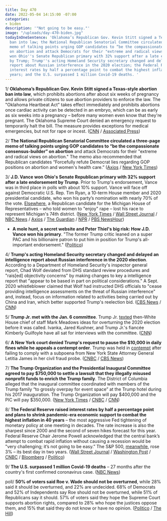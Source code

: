 ```yaml
---
title: Day 470
date: 2022-05-04 14:15:00 -07:00
categories:
- biden
description: '"Not going to be easy."'
image: "/uploads/day-470-biden.jpg"
todayInOneSentence: 'Oklahoma’s Republican Gov. Kevin Stitt signed a Texas-style abortion
  ban into law; the National Republican Senatorial Committee circulated a three-page
  memo of talking points urging GOP candidates to “be the compassionate consensus-builder”
  on abortion and attack Democrats for their "extreme and radical views"; J.D. Vance
  won Ohio''s Senate Republican primary with 32% support after a late endorsement
  by Trump; Trump''s acting Homeland Security secretary changed and delayed an intelligence
  report about Russian interference in the 2020 election; the Federal Reserve raised
  interest rates by half a percentage point to combat the highest inflation in 40
  years; and the U.S. surpassed 1 million Covid-19 deaths. '
---
```


1/ **Oklahoma’s Republican Gov. Kevin Stitt signed a Texas-style abortion ban into law**, which prohibits abortions after about six weeks of pregnancy and allows private citizens to sue abortion providers to enforce the law. The "Oklahoma Heartbeat Act" takes effect immediately and prohibits abortions once cardiac activity can be detected in an embryo, which can be as early as six weeks into a pregnancy – before many women even know that they're pregnant. The Oklahoma Supreme Court denied an emergency request to temporarily halt the bill. The measure provides exceptions for medical emergencies, but not for rape or incest. ([CNN](https://www.cnn.com/2022/05/03/politics/oklahoma-heartbeat-act-abortion-governor-stitt-signs/index.html) / [Associated Press](https://apnews.com/article/abortion-us-supreme-court-health-texas-oklahoma-528aede70223d68dd5ed09160098445f))

2/ **The National Republican Senatorial Committee circulated a three-page memo of talking points urging GOP candidates to “be the compassionate consensus-builder” on abortion** and attack Democrats for their "extreme and radical views on abortion." The memo also recommended that Republican candidates “Forcefully refute Democrat lies regarding GOP positions on abortion and women's health care.” ([Axios](https://www.axios.com/2022/05/03/senate-republicans-abortion-talking-points) / [New York Times](https://www.nytimes.com/live/2022/05/04/us/roe-v-wade-supreme-court-abortion))

3/ **J.D. Vance won Ohio's Senate Republican primary with 32% support after a late endorsement by Trump**. Prior to Trump's endorsement, Vance was in third place in polls with about 10% support. Vance will face off against Democratic U.S. Rep. Tim Ryan, a 10-term House member and 2020 presidential candidate, who won his party’s nomination with nearly 70% of the vote. [Elsewhere](https://www.newsweek.com/robert-regan-gop-candidate-told-women-enjoy-rape-loses-race-michigan-1703331), a Republican candidate for the Michigan House of Representatives – who told women to "enjoy" rape – lost his race to represent Michigan's 74th district. ([New York Times](https://www.nytimes.com/2022/05/03/us/politics/vance-wins-trump-senate-primary-ohio.html) / [Wall Street Journal](https://www.wsj.com/articles/j-d-vance-tim-ryan-set-to-battle-for-ohio-blue-collar-voters-in-november-11651678837) / [NBC News](https://www.nbcnews.com/politics/2022-election/vances-ohio-win-showcases-trumps-endorsement-power-rcna26429) / [Axios](https://www.axios.com/2022/05/04/jd-vance-trump-ohio-senate) / [The Guardian](https://www.theguardian.com/us-news/2022/may/03/donald-trump-backed-candidate-jd-vance-wins-ohio-senate-republican-primary) / [NPR](https://www.npr.org/2022/05/03/1095512720/ohio-democratic-senate-primary-results) / [PBS NewsHour](https://www.pbs.org/newshour/politics/tim-ryan-wins-ohio-democratic-senate-primary))

* **A mole hunt, a secret website and Peter Thiel's big risk: How J.D. Vance won his primary**. "The former Trump critic leaned on a super PAC and his billionaire patron to put him in position for Trump's all-important endorsement." ([Politico](https://www.politico.com/news/2022/05/03/jd-vance-win-ohio-primary-00029881))

4/ **Trump's acting Homeland Security secretary changed and delayed an intelligence report about Russian interference in the 2020 election**. According to a Department of Homeland Security's inspector general report, Chad Wolf deviated from DHS standard review procedures and "rais\[ed\] objectivity concerns" by making changes to key a intelligence report that "appear to be based in part on political considerations." A Sept. 2020 whistleblower claimed that Wolf had instructed DHS officials to "cease providing intelligence assessments on the threat of Russian interference" and, instead, focus on information related to activities being carried out by China and Iran, which better supported Trump's reelection bid. ([CBS News](https://www.cbsnews.com/news/trump-russia-election-interference-dhs-chad-wolf/) / [CNN](https://www.cnn.com/2022/05/03/politics/donald-trump-russian-interference-election-politics/index.html))

5/ **Trump Jr. met with the Jan. 6 committee**. Trump Jr. [texted](https://whatthefuckjusthappenedtoday.com/2022/04/11/day-447/#2-trump-jr-texted-then-white-house-c) then-White House chief of staff Mark Meadows ideas for overturning the 2020 election before it was called. Ivanka, Jared Kushner, and Trump Jr.'s fiancée Kimberly Guilfoyle have all sat for interviews with the committee. ([CNN](https://www.cnn.com/2022/05/04/politics/donald-trump-jr-january-6-committee/index.html))

6/ **A New York court denied Trump's request to pause the $10,000 in daily fines while he appeals a contempt order**. Trump was held in [contempt](https://whatthefuckjusthappenedtoday.com/2022/04/25/day-461/#1-a-new-york-judge-held-trump-in-con) after failing to comply with a subpoena from New York State Attorney General Letitia James in her civil fraud probe. ([CNBC](https://www.cnbc.com/2022/05/03/trump-loses-bid-to-stay-new-york-contempt-of-court-order-and-avoid-10k-daily-fine.html) / [CBS News](https://www.cbsnews.com/news/trump-contempt-court-denies-halt-10000-dollar-daily-fine/))

7/ **The Trump Organization and the Presidential Inaugural Committee agreed to pay $750,000 to settle a lawsuit that they illegally misused nonprofit funds to enrich the Trump family**. The District of Columbia alleged that the inaugural committee coordinated with members of the Trump family “to grossly overpay for event space” at the Trump hotel during his 2017 inauguration. The Trump Organization will pay $400,000 and the PIC will pay $350,000. ([New York Times](https://www.nytimes.com/2022/05/03/us/politics/trump-hotel-lawsuit-settlement.html) / [CNBC](https://www.cnbc.com/2022/05/03/trump-organization-presidential-inaugural-committee-settle-dc-lawsuit-.html) / [CNN](https://www.cnn.com/2022/05/03/politics/trump-organization-inauguration-funds/index.html))

8/ **The Federal Reserve raised interest rates by half a percentage point and plans to shrink pandemic-era economic support to combat the highest inflation in 40 years** – the most aggressive Fed tightening of monetary policy at one meeting in decades. The rate increase is also the sharpest since 2000 and the second of seven hikes forecast for this year.  Federal Reserve Chair Jerome Powell acknowledged that the central bank’s attempt to combat rapid inflation without causing a recession would be "very challenging; it’s not going to be easy.” The S&P 500, [meanwhile](https://www.nytimes.com/live/2022/05/04/business/fed-meeting-rates-inflation/stocks-struggle-to-find-direction-ahead-of-the-feds-interest-rate-decision?smid=url-copy), rose 3% – its best day in two years. ([Wall Street Journal](https://www.wsj.com/articles/fed-approves-half-point-interest-rate-rise-ratcheting-up-its-inflation-fight-11651687201) / [Washington Post](https://www.washingtonpost.com/us-policy/2022/05/04/fed-rate-hike-inflation-may/) / [CNBC](https://www.cnbc.com/2022/05/04/fed-raises-rates-by-half-a-percentage-point-the-biggest-hike-in-two-decades-to-fight-inflation.html) / [Bloomberg](https://www.bloomberg.com/news/articles/2022-05-04/fed-hikes-rates-half-point-will-shrink-assets-to-curb-inflation?sref=MIBMEEoj) / [Politico](https://www.politico.com/news/2022/05/04/fed-inflation-new-era-economy-00029928))

9/ **The U.S. surpassed 1 million Covid-19 deaths** – 27 months after the country's first confirmed coronavirus case. ([NBC News](https://www.nbcnews.com/news/us-news/covids-toll-us-reaches-1-million-deaths-unfathomable-number-rcna22105))

poll/ **50% of voters said Roe v. Wade should not be overturned**, while 28% said it should be overturned, and 22% are undecided. 68% of Democrats and 52% of Independents say Roe should not be overturned, while 51% of Republicans say it should. 57% of voters said they hope the Supreme Court supports abortion rights, compared to 28% who hope the justices oppose them, and 15% that said they do not know or have no opinion. ([Politico](https://www.politico.com/news/2022/05/04/poll-roe-v-wade-00029889) / [The Hill](https://thehill.com/policy/healthcare/3476671-57-percent-in-new-poll-want-supreme-court-to-support-abortion-rights/))